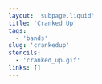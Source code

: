 ```yaml
---
layout: 'subpage.liquid'
title: 'Cranked Up'
tags:
  - 'bands'
slug: 'crankedup'
stencils:
  - 'cranked_up.gif'
links: []
---
```

